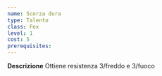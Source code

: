 ```yaml
---
name: Scorza dura
type: Talento
class: Fex
level: 1
cost: 5
prerequisites: 
---
```


**Descrizione**
Ottiene resistenza 3/freddo e 3/fuoco